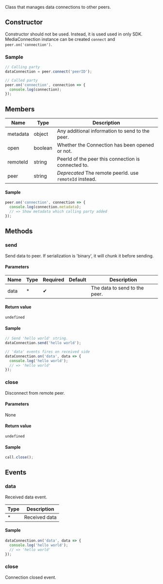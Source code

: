 Class that manages data connections to other peers.

## Constructor

Constructor should not be used. Instead, it is used used in only SDK.
MediaConnection instance can be created `connect` and `peer.on('connection')`.

### Sample

```js
// Calling party
dataConnection = peer.connect('peerID');

// Called party
peer.on('connection', connection => {
  console.log(connection);
});
```

## Members

|Name|Type|Description|
|----|----|----|
|metadata|object|Any additional information to send to the peer.|
|open|boolean|Whether the Connection has been opened or not.|
|remoteId|string|PeerId of the peer this connection is connected to.|
|peer|string|*Deprecated* The remote peerId. use `remoteId` instead.|

#### Sample

```js
peer.on('connection', connection => {
  console.log(connection.metadata);
  // => Show metadata which calling party added
});
```

## Methods

### send

Send data to peer. If serialization is 'binary', it will chunk it before sending.

#### Parameters

| Name | Type | Required | Default | Description |
| --- | --- | --- | --- | --- |
| data | * | ✔ | | The data to send to the peer. |

#### Return value 

`undefined`

#### Sample

```js
// Send 'hello world' string.
dataConnection.send('hello world');

// 'data' events fires on received side
dataConnection.on('data', data => {
  console.log('hello world');
  // => 'hello world'
});
```

### close

Disconnect from remote peer.

#### Parameters

None

#### Return value 

`undefined`

#### Sample

```js
call.close();
```

## Events

### data

Received data event.

| Type | Description |
| --- | --- | 
| * | Received data |

#### Sample

```js
dataConnection.on('data', data => {
  console.log('hello world');
  // => 'hello world'
});
```

### close

Connection closed event.
